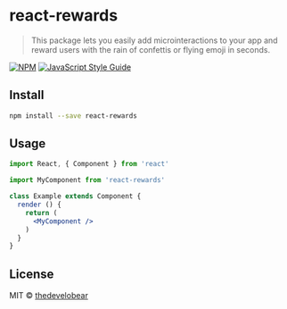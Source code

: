 # react-rewards

> This package lets you easily add microinteractions to your app and reward users with the rain of confettis or flying emoji in seconds.

[![NPM](https://img.shields.io/npm/v/react-rewards.svg)](https://www.npmjs.com/package/react-rewards) [![JavaScript Style Guide](https://img.shields.io/badge/code_style-standard-brightgreen.svg)](https://standardjs.com)

## Install

```bash
npm install --save react-rewards
```

## Usage

```jsx
import React, { Component } from 'react'

import MyComponent from 'react-rewards'

class Example extends Component {
  render () {
    return (
      <MyComponent />
    )
  }
}
```

## License

MIT © [thedevelobear](https://github.com/thedevelobear)
